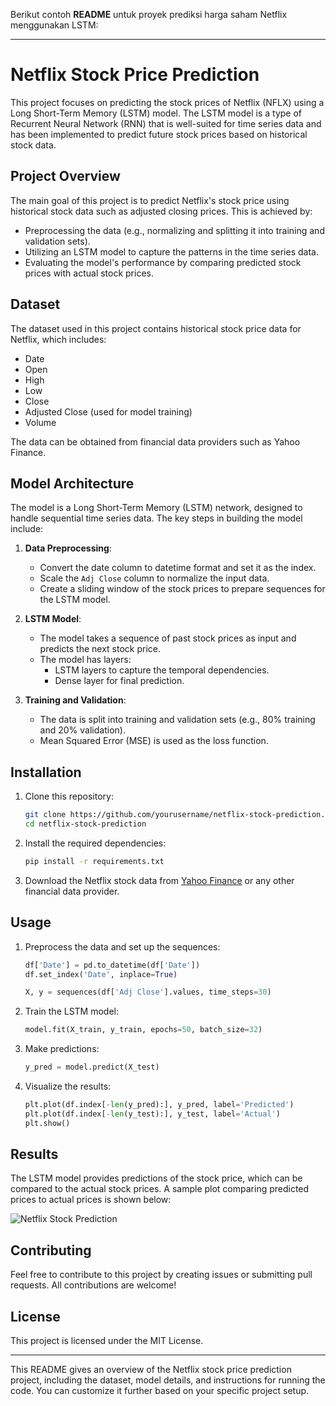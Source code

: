 Berikut contoh **README** untuk proyek prediksi harga saham Netflix menggunakan LSTM:

---

# Netflix Stock Price Prediction

This project focuses on predicting the stock prices of Netflix (NFLX) using a Long Short-Term Memory (LSTM) model. The LSTM model is a type of Recurrent Neural Network (RNN) that is well-suited for time series data and has been implemented to predict future stock prices based on historical stock data.

## Project Overview

The main goal of this project is to predict Netflix's stock price using historical stock data such as adjusted closing prices. This is achieved by:
- Preprocessing the data (e.g., normalizing and splitting it into training and validation sets).
- Utilizing an LSTM model to capture the patterns in the time series data.
- Evaluating the model's performance by comparing predicted stock prices with actual stock prices.

## Dataset

The dataset used in this project contains historical stock price data for Netflix, which includes:
- Date
- Open
- High
- Low
- Close
- Adjusted Close (used for model training)
- Volume

The data can be obtained from financial data providers such as Yahoo Finance.

## Model Architecture

The model is a Long Short-Term Memory (LSTM) network, designed to handle sequential time series data. The key steps in building the model include:
1. **Data Preprocessing**:
   - Convert the date column to datetime format and set it as the index.
   - Scale the `Adj Close` column to normalize the input data.
   - Create a sliding window of the stock prices to prepare sequences for the LSTM model.
   
2. **LSTM Model**:
   - The model takes a sequence of past stock prices as input and predicts the next stock price.
   - The model has layers:
     - LSTM layers to capture the temporal dependencies.
     - Dense layer for final prediction.

3. **Training and Validation**:
   - The data is split into training and validation sets (e.g., 80% training and 20% validation).
   - Mean Squared Error (MSE) is used as the loss function.

## Installation

1. Clone this repository:
   ```bash
   git clone https://github.com/yourusername/netflix-stock-prediction.git
   cd netflix-stock-prediction
   ```

2. Install the required dependencies:
   ```bash
   pip install -r requirements.txt
   ```

3. Download the Netflix stock data from [Yahoo Finance](https://finance.yahoo.com/quote/NFLX/history?p=NFLX) or any other financial data provider.

## Usage

1. Preprocess the data and set up the sequences:
   ```python
   df['Date'] = pd.to_datetime(df['Date'])
   df.set_index('Date', inplace=True)

   X, y = sequences(df['Adj Close'].values, time_steps=30)
   ```

2. Train the LSTM model:
   ```python
   model.fit(X_train, y_train, epochs=50, batch_size=32)
   ```

3. Make predictions:
   ```python
   y_pred = model.predict(X_test)
   ```

4. Visualize the results:
   ```python
   plt.plot(df.index[-len(y_pred):], y_pred, label='Predicted')
   plt.plot(df.index[-len(y_test):], y_test, label='Actual')
   plt.show()
   ```

## Results

The LSTM model provides predictions of the stock price, which can be compared to the actual stock prices. A sample plot comparing predicted prices to actual prices is shown below:

![Netflix Stock Prediction](images/netflix_stock_prediction.png)

## Contributing

Feel free to contribute to this project by creating issues or submitting pull requests. All contributions are welcome!

## License

This project is licensed under the MIT License.

---

This README gives an overview of the Netflix stock price prediction project, including the dataset, model details, and instructions for running the code. You can customize it further based on your specific project setup.
